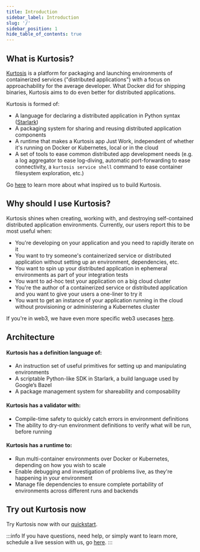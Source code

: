```yaml
---
title: Introduction
sidebar_label: Introduction
slug: '/'
sidebar_position: 1
hide_table_of_contents: true
---
```


## What is Kurtosis?
[Kurtosis](https://github.com/kurtosis-tech/kurtosis) is a platform for packaging and launching environments of containerized services ("distributed applications") with a focus on approachability for the average developer. What Docker did for shipping binaries, Kurtosis aims to do even better for distributed applications. 

Kurtosis is formed of:

- A language for declaring a distributed application in Python syntax ([Starlark](https://github.com/google/starlark-go/blob/master/doc/spec.md))
- A packaging system for sharing and reusing distributed application components
- A runtime that makes a Kurtosis app Just Work, independent of whether it's running on Docker or Kubernetes, local or in the cloud
- A set of tools to ease common distributed app development needs (e.g. a log aggregator to ease log-diving, automatic port-forwarding to ease connectivity, a `kurtosis service shell` command to ease container filesystem exploration, etc.)

Go [here](../explanations/why-we-built-kurtosis.md) to learn more about what inspired us to build Kurtosis.

## Why should I use Kurtosis?
Kurtosis shines when creating, working with, and destroying self-contained distributed application environments. Currently, our users report this to be most useful when:

- You're developing on your application and you need to rapidly iterate on it
- You want to try someone's containerized service or distributed application without setting up an environment, dependencies, etc.
- You want to spin up your distributed application in ephemeral environments as part of your integration tests
- You want to ad-hoc test your application on a big cloud cluster
- You're the author of a containerized service or distributed application and you want to give your users a one-liner to try it
- You want to get an instance of your application running in the cloud without provisioning or administering a Kubernetes cluster

If you're in web3, we have even more specific web3 usecases [here](https://web3.kurtosis.com).

## Architecture

#### Kurtosis has a definition language of:
- An instruction set of useful primitives for setting up and manipulating environments
- A scriptable Python-like SDK in Starlark, a build language used by Google’s Bazel
- A package management system for shareability and composability

#### Kurtosis has a validator with:
- Compile-time safety to quickly catch errors in environment definitions
- The ability to dry-run environment definitions to verify what will be run, before running

#### Kurtosis has a runtime to:
- Run multi-container environments over Docker or Kubernetes, depending on how you wish to scale
- Enable debugging and investigation of problems live, as they're happening in your environment
- Manage file dependencies to ensure complete portability of environments across different runs and backends

## Try out Kurtosis now

Try Kurtosis now with our [quickstart](./quickstart.md).

:::info
If you have questions, need help, or simply want to learn more, schedule a live session with us, go [here](https://calendly.com/d/zgt-f2c-66p/kurtosis-onboarding).
:::
